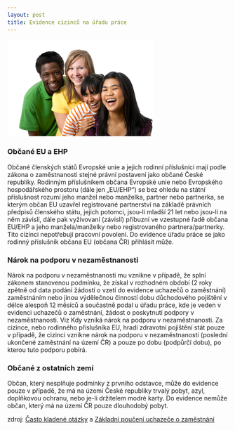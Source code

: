 ```yaml
---
layout: post
title: Evidence cizinců na úřadu práce
---
```


<img src="/images/cizinci.png" alt="cizinci.png">

### Občané EU a EHP
Občané členských států Evropské unie a jejich rodinní příslušníci mají podle zákona o zaměstnanosti stejné právní postavení jako občané České republiky. Rodinným příslušníkem občana Evropské unie nebo Evropského hospodářského prostoru (dále jen „EU/EHP“) se bez ohledu na státní příslušnost rozumí jeho manžel nebo manželka, partner nebo partnerka, se kterým občan EU uzavřel registrované partnerství na základě právních předpisů členského státu, jejich potomci, jsou-li mladší 21 let nebo jsou-li na něm závislí, dále pak vyživovaní (závislí) příbuzní ve vzestupné řadě občana EU/EHP a jeho manžela/manželky nebo registrovaného partnera/partnerky.
Tito cizinci nepotřebují pracovní povolení. Do evidence úřadu práce se jako rodinný příslušník občana EU (občana ČR) přihlásit může.

### Nárok na podporu v nezaměstnanosti
Nárok na podporu v nezaměstnanosti mu vznikne v případě, že splní zákonem stanovenou podmínku, že získal v rozhodném období (2 roky zpětně od data podání žádostí o vzetí do evidence uchazečů o zaměstnání) zaměstnáním nebo jinou výdělečnou činností dobu důchodového pojištění v délce alespoň 12 měsíců a součastně podal u úřadu práce, kde je veden v evidenci uchazečů o zaměstnání, žádost o poskytnutí podpory v nezaměstnanosti. Viz Kdy vzniká nárok na podporu v nezaměstnanosti.
Za cizince, nebo rodinného příslušníka EU, hradí zdravotní pojištění stát pouze v případě, že cizinci vznikne nárok na podporu v nezaměstnanosti (poslední ukončené zaměstnání na území ČR) a pouze po dobu (podpůrčí dobu), po kterou tuto podporu pobírá.

### Občané z ostatních zemí
Občan, který nesplňuje podmínky z prvního odstavce, může do evidence pouze v případě, že má na území České republiky trvalý pobyt, azyl, doplňkovou ochranu, nebo je-li držitelem modré karty. Do evidence nemůže občan, který má na území ČR pouze dlouhodobý pobyt.

zdroj: [Často kladené otázky](http://portal.mpsv.cz/sz/call_centrum/faq) a [Základní poučení uchazeče o zaměstnání](https://formulare.mpsv.cz/okprace/cs/welcome/forms.jsp)
